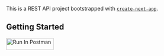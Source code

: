 This is a REST API project bootstrapped with [`create-next-app`](https://github.com/vercel/next.js/tree/canary/packages/create-next-app).

## Getting Started

[<img src="https://run.pstmn.io/button.svg" alt="Run In Postman" style="width: 128px; height: 32px;">](https://app.getpostman.com/run-collection/28597061-92d3e463-b7ed-4ae7-8c8d-4262e51b8e37?action=collection%2Ffork&source=rip_markdown&collection-url=entityId%3D28597061-92d3e463-b7ed-4ae7-8c8d-4262e51b8e37%26entityType%3Dcollection%26workspaceId%3D17934e7b-8bc3-484c-a346-b929b32d55ec)

